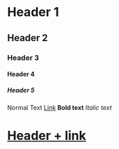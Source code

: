 # Header 1
## Header 2
### Header 3
#### Header 4
##### Header 5
Normal Text
[Link](https://www.youtube.com/watch?v=dQw4w9WgXcQ)
**Bold text**
*Italic text*
# [Header + link](https://www.youtube.com/watch?v=dQw4w9WgXcQ)
